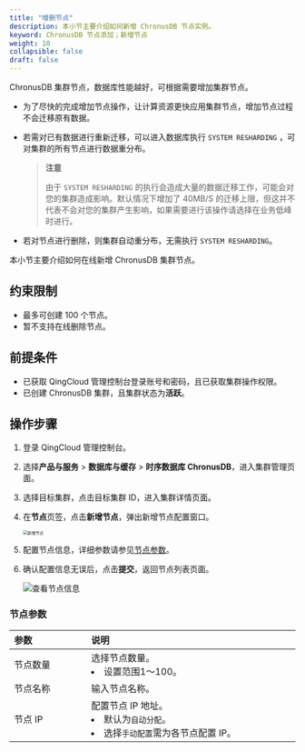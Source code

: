 ```yaml
---
title: "增删节点"
description: 本小节主要介绍如何新增 ChronusDB 节点实例。 
keyword: ChronusDB 节点添加；新增节点
weight: 10
collapsible: false
draft: false
---
```



ChronusDB 集群节点，数据库性能越好，可根据需要增加集群节点。

- 为了尽快的完成增加节点操作，让计算资源更快应用集群节点，增加节点过程不会迁移原有数据。

- 若需对已有数据进行重新迁移，可以进入数据库执行 `SYSTEM RESHARDING` ，可对集群的所有节点进行数据重分布。

   > **注意**
   > 
   > 由于 `SYSTEM RESHARDING` 的执行会造成大量的数据迁移工作，可能会对您的集群造成影响。默认情况下增加了 40MB/S 的迁移上限，但这并不代表不会对您的集群产生影响，如果需要进行该操作请选择在业务低峰时进行。

- 若对节点进行删除，则集群自动重分布，无需执行 `SYSTEM RESHARDING`。

本小节主要介绍如何在线新增 ChronusDB 集群节点。

## 约束限制

- 最多可创建 100 个节点。
- 暂不支持在线删除节点。

## 前提条件

- 已获取 QingCloud 管理控制台登录账号和密码，且已获取集群操作权限。
- 已创建 ChronusDB 集群，且集群状态为**活跃**。

## 操作步骤

1. 登录 QingCloud 管理控制台。
2. 选择**产品与服务** > **数据库与缓存** > **时序数据库 ChronusDB**，进入集群管理页面。
3. 选择目标集群，点击目标集群 ID，进入集群详情页面。
4. 在**节点**页签，点击**新增节点**，弹出新增节点配置窗口。
   
   <img src="../../../_images/add_node.png" alt="新增节点" style="zoom:50%;" />

5. 配置节点信息，详细参数请参见[节点参数](#节点参数)。

6. 确认配置信息无误后，点击**提交**，返回节点列表页面。

   ![查看节点信息](../../../_images/get_id_node3.png)

### 节点参数

|  <span style="display:inline-block;width:120px">参数</span> | <span style="display:inline-block;width:480px">说明</span>  |
|:--- |:--- |
|   节点数量     |  选择节点数量。<li>设置范围1～100。|
| 节点名称 |  输入节点名称。 |
| 节点 IP   |  配置节点 IP 地址。<li>默认为`自动分配`。<li> 选择`手动配置`需为各节点配置 IP。  |
